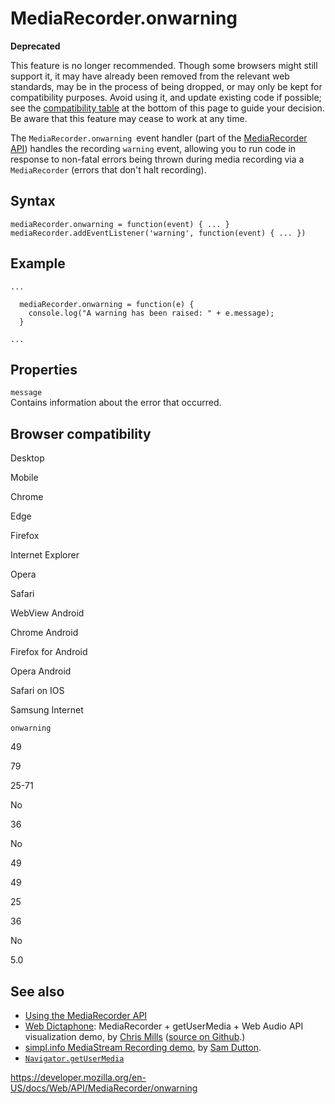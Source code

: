 # MediaRecorder.onwarning

**Deprecated**

This feature is no longer recommended. Though some browsers might still support it, it may have already been removed from the relevant web standards, may be in the process of being dropped, or may only be kept for compatibility purposes. Avoid using it, and update existing code if possible; see the [compatibility table](#browser_compatibility) at the bottom of this page to guide your decision. Be aware that this feature may cease to work at any time.

The `MediaRecorder.onwarning `event handler (part of the [MediaRecorder API](../mediastream_recording_api)) handles the recording `warning` event, allowing you to run code in response to non-fatal errors being thrown during media recording via a `MediaRecorder` (errors that don't halt recording).

## Syntax

    mediaRecorder.onwarning = function(event) { ... }
    mediaRecorder.addEventListener('warning', function(event) { ... })

## Example

    ...

      mediaRecorder.onwarning = function(e) {
        console.log("A warning has been raised: " + e.message);
      }

    ...

## Properties

`message`  
Contains information about the error that occurred.

## Browser compatibility

Desktop

Mobile

Chrome

Edge

Firefox

Internet Explorer

Opera

Safari

WebView Android

Chrome Android

Firefox for Android

Opera Android

Safari on IOS

Samsung Internet

`onwarning`

49

79

25-71

No

36

No

49

49

25

36

No

5.0

## See also

- [Using the MediaRecorder API](../mediastream_recording_api/using_the_mediastream_recording_api)
- [Web Dictaphone](https://mdn.github.io/web-dictaphone/): MediaRecorder + getUserMedia + Web Audio API visualization demo, by [Chris Mills](https://twitter.com/chrisdavidmills) ([source on Github](https://github.com/mdn/web-dictaphone/).)
- [simpl.info MediaStream Recording demo](https://simpl.info/mediarecorder/), by [Sam Dutton](https://twitter.com/sw12).
- [`Navigator.getUserMedia`](../navigator/getusermedia)

<a href="https://developer.mozilla.org/en-US/docs/Web/API/MediaRecorder/onwarning" class="_attribution-link">https://developer.mozilla.org/en-US/docs/Web/API/MediaRecorder/onwarning</a>
